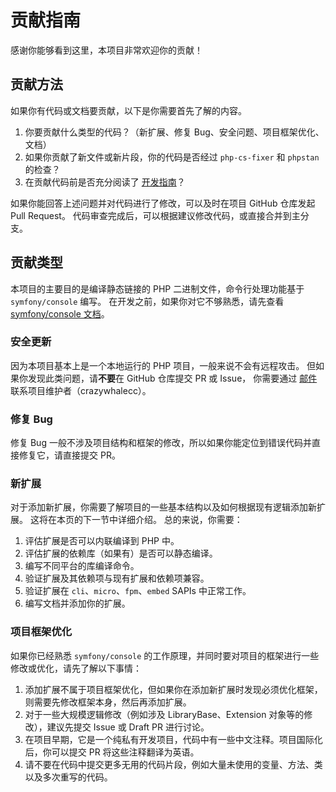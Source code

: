 # 贡献指南

感谢你能够看到这里，本项目非常欢迎你的贡献！

## 贡献方法

如果你有代码或文档要贡献，以下是你需要首先了解的内容。

1. 你要贡献什么类型的代码？（新扩展、修复 Bug、安全问题、项目框架优化、文档）
2. 如果你贡献了新文件或新片段，你的代码是否经过 `php-cs-fixer` 和 `phpstan` 的检查？
3. 在贡献代码前是否充分阅读了 [开发指南](../develop/)？

如果你能回答上述问题并对代码进行了修改，可以及时在项目 GitHub 仓库发起 Pull Request。
代码审查完成后，可以根据建议修改代码，或直接合并到主分支。

## 贡献类型

本项目的主要目的是编译静态链接的 PHP 二进制文件，命令行处理功能基于 `symfony/console` 编写。
在开发之前，如果你对它不够熟悉，请先查看 [symfony/console 文档](https://symfony.com/doc/current/components/console.html)。

### 安全更新

因为本项目基本上是一个本地运行的 PHP 项目，一般来说不会有远程攻击。
但如果你发现此类问题，请**不要**在 GitHub 仓库提交 PR 或 Issue，
你需要通过 [邮件](mailto:admin@zhamao.me) 联系项目维护者（crazywhalecc）。

### 修复 Bug

修复 Bug 一般不涉及项目结构和框架的修改，所以如果你能定位到错误代码并直接修复它，请直接提交 PR。

### 新扩展

对于添加新扩展，你需要了解项目的一些基本结构以及如何根据现有逻辑添加新扩展。
这将在本页的下一节中详细介绍。
总的来说，你需要：

1. 评估扩展是否可以内联编译到 PHP 中。
2. 评估扩展的依赖库（如果有）是否可以静态编译。
3. 编写不同平台的库编译命令。
4. 验证扩展及其依赖项与现有扩展和依赖项兼容。
5. 验证扩展在 `cli`、`micro`、`fpm`、`embed` SAPIs 中正常工作。
6. 编写文档并添加你的扩展。

### 项目框架优化

如果你已经熟悉 `symfony/console` 的工作原理，并同时要对项目的框架进行一些修改或优化，请先了解以下事情：

1. 添加扩展不属于项目框架优化，但如果你在添加新扩展时发现必须优化框架，则需要先修改框架本身，然后再添加扩展。
2. 对于一些大规模逻辑修改（例如涉及 LibraryBase、Extension 对象等的修改），建议先提交 Issue 或 Draft PR 进行讨论。
3. 在项目早期，它是一个纯私有开发项目，代码中有一些中文注释。项目国际化后，你可以提交 PR 将这些注释翻译为英语。
4. 请不要在代码中提交更多无用的代码片段，例如大量未使用的变量、方法、类以及多次重写的代码。
